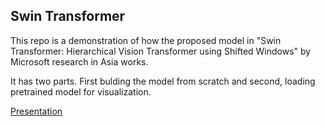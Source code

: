 ## Swin Transformer
This repo is a demonstration of how the proposed model in "Swin Transformer: Hierarchical Vision Transformer using Shifted Windows" by Microsoft research in Asia works.

It has two parts. First bulding the model from scratch and second, loading pretrained model for visualization.

[Presentation](https://docs.google.com/presentation/d/1Tthd-9GS3xg8ueGatamGMM0akWvmpUNY5PyMq2Z1GYs/edit#slide=id.g33702e8c69b_1_0)
